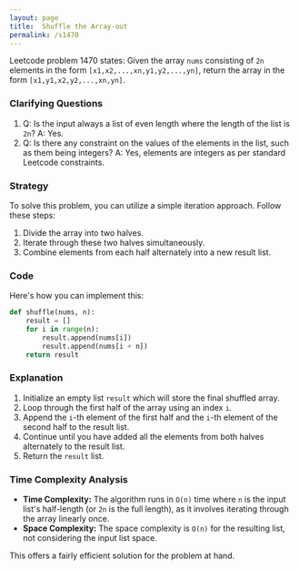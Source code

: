 ```yaml
---
layout: page
title:  Shuffle the Array-out
permalink: /s1470
---
```


Leetcode problem 1470 states:
Given the array `nums` consisting of `2n` elements in the form `[x1,x2,...,xn,y1,y2,...,yn]`, return the array in the form `[x1,y1,x2,y2,...,xn,yn]`.

### Clarifying Questions

1. Q: Is the input always a list of even length where the length of the list is `2n`?
   A: Yes.
2. Q: Is there any constraint on the values of the elements in the list, such as them being integers?
   A: Yes, elements are integers as per standard Leetcode constraints.

### Strategy

To solve this problem, you can utilize a simple iteration approach. Follow these steps:
1. Divide the array into two halves.
2. Iterate through these two halves simultaneously.
3. Combine elements from each half alternately into a new result list.

### Code

Here's how you can implement this:

```python
def shuffle(nums, n):
    result = []
    for i in range(n):
        result.append(nums[i])
        result.append(nums[i + n])
    return result
```

### Explanation

1. Initialize an empty list `result` which will store the final shuffled array.
2. Loop through the first half of the array using an index `i`.
3. Append the `i`-th element of the first half and the `i`-th element of the second half to the result list.
4. Continue until you have added all the elements from both halves alternately to the result list.
5. Return the `result` list.

### Time Complexity Analysis

- **Time Complexity:** The algorithm runs in `O(n)` time where `n` is the input list's half-length (or `2n` is the full length), as it involves iterating through the array linearly once.
- **Space Complexity:** The space complexity is `O(n)` for the resulting list, not considering the input list space.

This offers a fairly efficient solution for the problem at hand.